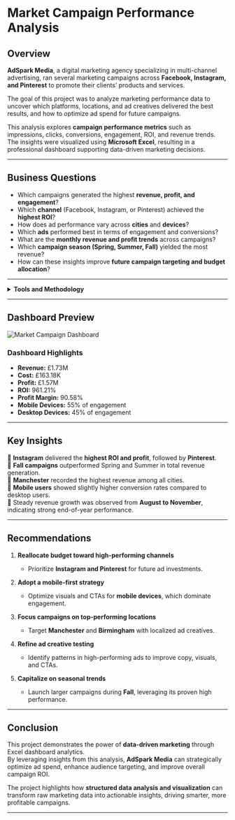 # Market Campaign Performance Analysis

## Overview

**AdSpark Media**, a digital marketing agency specializing in multi-channel advertising, ran several marketing campaigns across **Facebook, Instagram, and Pinterest** to promote their clients’ products and services.

The goal of this project was to analyze marketing performance data to uncover which platforms, locations, and ad creatives delivered the best results, and how to optimize ad spend for future campaigns.

This analysis explores **campaign performance metrics** such as impressions, clicks, conversions, engagement, ROI, and revenue trends.  
The insights were visualized using **Microsoft Excel**, resulting in a professional dashboard supporting data-driven marketing decisions.

---

## Business Questions

- Which campaigns generated the highest **revenue, profit, and engagement**?  
- Which **channel** (Facebook, Instagram, or Pinterest) achieved the **highest ROI**?  
- How does ad performance vary across **cities** and **devices**?  
- Which **ads** performed best in terms of engagement and conversions?  
- What are the **monthly revenue and profit trends** across campaigns?  
- Which **campaign season (Spring, Summer, Fall)** yielded the most revenue?  
- How can these insights improve **future campaign targeting and budget allocation**?

---

<details>
<summary><b>Tools and Methodology</b></summary>

### Tools Used
- **Microsoft Excel** – Data analysis, pivot tables, and dashboard visualization  
- **Power Query** – Data cleaning and transformation  

### Methodology

**1. Data Cleaning**  
- Removed duplicates and handled missing entries.  
- Verified date formats, currencies, and categorical consistency.  

**2. Data Aggregation**  
- Grouped data by campaign, channel, city, device, and ad for key performance analysis.  

**3. Metric Calculation**  
Calculated performance metrics including:  
- CTR (Click-Through Rate)  
- CPC (Cost per Click)  
- ROI (Return on Investment)  
- Profit Margin  
- Total Revenue and Cost  

**4. Visualization**  
Designed an interactive dashboard in **Excel**, using slicers for month, campaign, and ad filters to uncover patterns and trends.

</details>

---

## Dashboard Preview

![Market Campaign Dashboard](./5cf0218e-c1aa-439d-be5b-7d7af532469c.png)

### Dashboard Highlights
-  **Revenue:** £1.73M  
-  **Cost:** £163.18K  
-  **Profit:** £1.57M  
-  **ROI:** 961.21%  
-  **Profit Margin:** 90.58%  
-  **Mobile Devices:** 55% of engagement  
-  **Desktop Devices:** 45% of engagement  

---

## Key Insights

📍 **Instagram** delivered the **highest ROI and profit**, followed by **Pinterest**.  
📍 **Fall campaigns** outperformed Spring and Summer in total revenue generation.  
📍 **Manchester** recorded the highest revenue among all cities.  
📍 **Mobile users** showed slightly higher conversion rates compared to desktop users.  
📍 Steady revenue growth was observed from **August to November**, indicating strong end-of-year performance.  

---

## Recommendations

1. **Reallocate budget toward high-performing channels**  
   - Prioritize **Instagram and Pinterest** for future ad investments.  

2. **Adopt a mobile-first strategy**  
   - Optimize visuals and CTAs for **mobile devices**, which dominate engagement.  

3. **Focus campaigns on top-performing locations**  
   - Target **Manchester** and **Birmingham** with localized ad creatives.  

4. **Refine ad creative testing**  
   - Identify patterns in high-performing ads to improve copy, visuals, and CTAs.  

5. **Capitalize on seasonal trends**  
   - Launch larger campaigns during **Fall**, leveraging its proven high performance.  

---

##  Conclusion

This project demonstrates the power of **data-driven marketing** through Excel dashboard analytics.  
By leveraging insights from this analysis, **AdSpark Media** can strategically optimize ad spend, enhance audience targeting, and improve overall campaign ROI.

The project highlights how **structured data analysis and visualization** can transform raw marketing data into actionable insights, driving smarter, more profitable campaigns.

---


